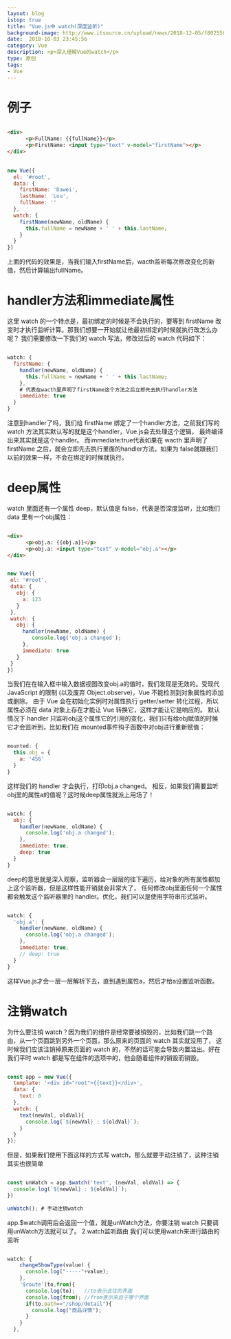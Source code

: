 ```yaml
---
layout: blog
istop: true
title: "Vue.js中 watch(深度监听)"
background-image: http://www.itsource.cn/upload/news/2018-12-05/f802556d-c355-49c8-966f-6728fce2dadc.png
date:  2018-10-03 23:45:56
category: Vue
description: <p>深入理解Vue的watch</p>
type: 原创
tags:
- Vue
---
```

# 例子
``` html

<div>
      <p>FullName: {{fullName}}</p>
      <p>FirstName: <input type="text" v-model="firstName"></p>
</div>

```
``` javascript
 
new Vue({
  el: '#root',
  data: {
    firstName: 'Dawei',
    lastName: 'Lou',
    fullName: ''
  },
  watch: {
    firstName(newName, oldName) {
      this.fullName = newName + ' ' + this.lastName;
    }
  } 
})

```
上面的代码的效果是，当我们输入firstName后，wacth监听每次修改变化的新值，然后计算输出fullName。

# handler方法和immediate属性

这里 watch 的一个特点是，最初绑定的时候是不会执行的，要等到 firstName 改变时才执行监听计算。那我们想要一开始就让他最初绑定的时候就执行改怎么办呢？
我们需要修改一下我们的 watch 写法，修改过后的 watch 代码如下：

``` javascript

watch: {
  firstName: {
    handler(newName, oldName) {
      this.fullName = newName + ' ' + this.lastName;
    },
    # 代表在wacth里声明了firstName这个方法之后立即先去执行handler方法
    immediate: true
  }
}

```
注意到handler了吗，我们给 firstName 绑定了一个handler方法，之前我们写的 watch 方法其实默认写的就是这个handler，Vue.js会去处理这个逻辑，
最终编译出来其实就是这个handler。
而immediate:true代表如果在 wacth 里声明了 firstName 之后，就会立即先去执行里面的handler方法，如果为 false就跟我们以前的效果一样，不会在绑定的时候就执行。

# deep属性

watch 里面还有一个属性 deep，默认值是 false，代表是否深度监听，比如我们 data 里有一个obj属性：

``` html

<div>
      <p>obj.a: {{obj.a}}</p>
      <p>obj.a: <input type="text" v-model="obj.a"></p>
</div>
 ```

 ``` javascript

new Vue({
  el: '#root',
  data: {
    obj: {
      a: 123
    }
  },
  watch: {
    obj: {
      handler(newName, oldName) {
         console.log('obj.a changed');
      },
      immediate: true
    }
  } 
})

```
当我们在在输入框中输入数据视图改变obj.a的值时，我们发现是无效的。受现代 JavaScript 的限制 (以及废弃 Object.observe)，Vue 不能检测到对象属性的添加或删除。
由于 Vue 会在初始化实例时对属性执行 getter/setter 转化过程，所以属性必须在 data 对象上存在才能让 Vue 转换它，这样才能让它是响应的。
默认情况下 handler 只监听obj这个属性它的引用的变化，我们只有给obj赋值的时候它才会监听到，比如我们在 mounted事件钩子函数中对obj进行重新赋值：

``` javascript

mounted: {
  this.obj = {
    a: '456'
  }
}

```
这样我们的 handler 才会执行，打印obj.a changed。
相反，如果我们需要监听obj里的属性a的值呢？这时候deep属性就派上用场了！

``` javascript

watch: {
  obj: {
    handler(newName, oldName) {
      console.log('obj.a changed');
    },
    immediate: true,
    deep: true
  }
} 

```
deep的意思就是深入观察，监听器会一层层的往下遍历，给对象的所有属性都加上这个监听器，但是这样性能开销就会非常大了，
任何修改obj里面任何一个属性都会触发这个监听器里的 handler。优化，我们可以是使用字符串形式监听。

``` javascript

watch: {
  'obj.a': {
    handler(newName, oldName) {
      console.log('obj.a changed');
    },
    immediate: true,
    // deep: true
  }
} 

```
这样Vue.js才会一层一层解析下去，直到遇到属性a，然后才给a设置监听函数。

# 注销watch

为什么要注销 watch？因为我们的组件是经常要被销毁的，比如我们跳一个路由，从一个页面跳到另外一个页面，那么原来的页面的 watch 其实就没用了，
这时候我们应该注销掉原来页面的 watch 的，不然的话可能会导致内置溢出。好在我们平时 watch 都是写在组件的选项中的，他会随着组件的销毁而销毁。

``` javascript

const app = new Vue({
  template: '<div id="root">{{text}}</div>',
  data: {
    text: 0
  },
  watch: {
    text(newVal, oldVal){
      console.log(`${newVal} : ${oldVal}`);
    }
  }
});

```
但是，如果我们使用下面这样的方式写 watch，那么就要手动注销了，这种注销其实也很简单

``` javascript

const unWatch = app.$watch('text', (newVal, oldVal) => {
  console.log(`${newVal} : ${oldVal}`);
})
 
unWatch(); # 手动注销watch

```
app.$watch调用后会返回一个值，就是unWatch方法，你要注销 watch 只要调用unWatch方法就可以了。
2.watch监听路由
我们可以使用watch来进行路由的监听

``` javascript

watch: {
    changeShowType(value) {
      console.log("-----"+value);
    },
    '$route'(to,from){
      console.log(to);   //to表示去往的界面
      console.log(from); //from表示来自于哪个界面
      if(to.path=="/shop/detail"){
        console.log("商品详情");
      }
    }
  },

```